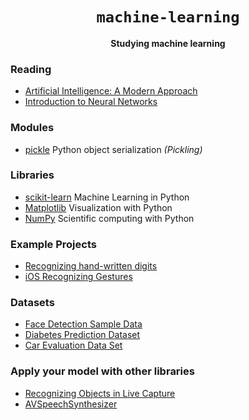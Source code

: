 <div align="center">
  <h1><code>machine-learning</code></h1>
  <strong>Studying machine learning</strong>
</div>

### Reading
- [Artificial Intelligence: A Modern Approach](https://www.amazon.co.jp/-/en/Stuart-Russell/dp/1292153962)
- [Introduction to Neural Networks](https://victorzhou.com/blog/intro-to-neural-networks/)

### Modules
- [pickle](https://docs.python.org/3/library/pickle.html) Python object serialization _(Pickling)_
### Libraries
- [scikit-learn](https://scikit-learn.org/stable/index.html) Machine Learning in Python
- [Matplotlib](https://matplotlib.org/) Visualization with Python
- [NumPy](https://numpy.org/) Scientific computing with Python

### Example Projects
- [Recognizing hand-written digits](https://scikit-learn.org/stable/auto_examples/classification/plot_digits_classification.html#sphx-glr-auto-examples-classification-plot-digits-classification-py)
- [iOS Recognizing Gestures](https://developer.apple.com/tutorials/sample-apps/getstartedwithmachinelearning-recognizegestures)

### Datasets
- [Face Detection Sample Data](https://www.kaggle.com/datasets/dataturks/face-detection-in-images)
- [Diabetes Prediction Dataset](https://www.kaggle.com/datasets/iammustafatz/diabetes-prediction-dataset)
- [Car Evaluation Data Set](https://archive.ics.uci.edu/ml/datasets/car+evaluation)

### Apply your model with other libraries
- [Recognizing Objects in Live Capture](https://developer.apple.com/documentation/vision/recognizing_objects_in_live_capture)
- [AVSpeechSynthesizer](https://developer.apple.com/documentation/avfaudio/avspeechsynthesizer/)
